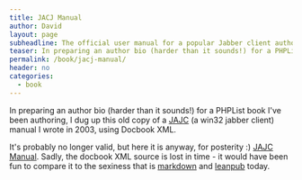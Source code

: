 ```yaml
---
title: JACJ Manual
author: David
layout: page
subheadline: The official user manual for a popular Jabber client authored with  2003-cutting-edge DocBook XML
teaser: In preparing an author bio (harder than it sounds!) for a PHPList book I've been authoring, I dug up this old copy of a JAJC (a win32 jabber client) manual I wrote in 2003, using Docbook XML.
permalink: /book/jacj-manual/
header: no
categories:
  - book
---
```

In preparing an author bio (harder than it sounds!) for a PHPList book I've been authoring, I dug up this old copy of a <a title="JAJC Manual" href="http://jajc.jrudevels.org/" target="_blank">JAJC</a> (a win32 jabber client) manual I wrote in 2003, using Docbook XML.

It's probably no longer valid, but here it is anyway, for posterity :) [JAJC Manual][1]. Sadly, the docbook XML source is lost in time - it would have been fun to compare it to the sexiness that is [markdown](http://daringfireball.net/projects/markdown/) and [leanpub](http://www.leanpub.com) today.

 [1]: /images/jajc_manual.pdf
